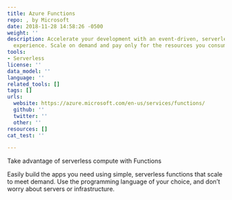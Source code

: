 ```yaml
---
title: Azure Functions
repo: , by Microsoft
date: 2018-11-28 14:58:26 -0500
weight: ''
description: Accelerate your development with an event-driven, serverless compute
  experience. Scale on demand and pay only for the resources you consume.
tools:
- Serverless
license: ''
data_model: ''
language: ''
related_tools: []
tags: []
urls:
  website: https://azure.microsoft.com/en-us/services/functions/
  github: ''
  twitter: ''
  other: ''
resources: []
cat_test: ''

---
```

Take advantage of serverless compute with Functions

Easily build the apps you need using simple, serverless functions that scale to meet demand. Use the programming language of your choice, and don’t worry about servers or infrastructure.